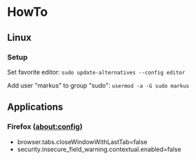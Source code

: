 # HowTo

## Linux

### Setup

Set favorite editor: `sudo update-alternatives --config editor`

Add user "markus" to group "sudo": `usermod -a -G sudo markus`

## Applications

### Firefox ([about:config](about:config))

- browser.tabs.closeWindowWithLastTab=false
- security.insecure_field_warning.contextual.enabled=false
